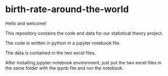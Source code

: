 # birth-rate-around-the-world

Hello and welcome!

This repository contains the code and data for our statistical theory project.

The code is written in python in a jupyter notebook file.

The data is contained in the two excel files.

After installing jupyter notebook environment, just put the two excel files in the same folder with the ipynb file and run the notebook.

